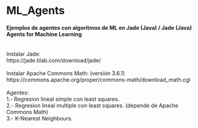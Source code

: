 # ML_Agents
#### Ejemplos de agentes con algoritmos de ML en Jade (Java) / Jade (Java) Agents for Machine Learning<br/>
<br/>
Instalar Jade:<br/>
https://jade.tilab.com/download/jade/
<br/><br/>
Instalar Apache Commons Math: (versión 3.6.1) <br/>
https://commons.apache.org/proper/commons-math/download_math.cgi  
<br/><br/>
Agentes:<br/>
1.- Regresion lineal simple con least squares.<br/>
2.- Regresion lineal multiple con least squares. (depende de Apache Commons Math)<br/>
3.- K-Nearest Neighbours.</br>
